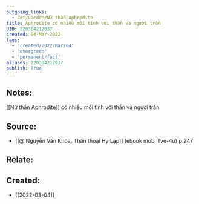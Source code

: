 ```yaml
---
outgoing_links:
  - Zet/Garden/Nữ thần Aphrodite
title: Aphrodite có nhiều mối tình với thần và người trần
UID: 220304212037
created: 04-Mar-2022
tags:
  - 'created/2022/Mar/04'
  - 'evergreen'
  - 'permanent/fact'
aliases: 220304212037
publish: True
---
```

## Notes:
[[Nữ thần Aphrodite]] có nhiều mối tình với thần và người trần

## Source:
- [[@ Nguyễn Văn Khỏa, Thần thoại Hy Lạp]] (ebook mobi Tve-4u) p.247

## Relate:

## Created:
- [[2022-03-04]]
